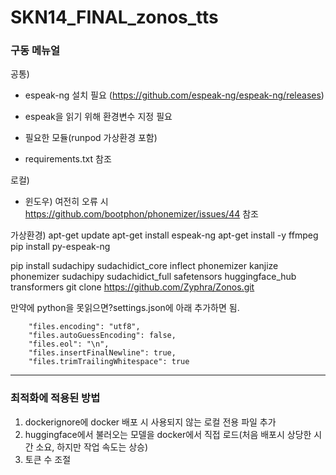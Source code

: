 # SKN14_FINAL_zonos_tts




### 구동 메뉴얼

공통)
- espeak-ng 설치 필요 (https://github.com/espeak-ng/espeak-ng/releases)
- espeak을 읽기 위해 환경변수 지정 필요

- 필요한 모듈(runpod 가상환경 포함)
- requirements.txt 참조



로컬)
- 윈도우) 여전히 오류 시 https://github.com/bootphon/phonemizer/issues/44 참조





가상환경)
apt-get update
apt-get install espeak-ng
apt-get install -y ffmpeg
pip install py-espeak-ng

pip install sudachipy sudachidict_core inflect phonemizer kanjize phonemizer sudachipy sudachidict_full safetensors huggingface_hub transformers
git clone https://github.com/Zyphra/Zonos.git


만약에 python을 못읽으면?settings.json에 아래 추가하면 됨.
```
    "files.encoding": "utf8",
    "files.autoGuessEncoding": false,
    "files.eol": "\n",
    "files.insertFinalNewline": true,
    "files.trimTrailingWhitespace": true
```


---
### 최적화에 적용된 방법
1. dockerignore에 docker 배포 시 사용되지 않는 로컬 전용 파일 추가
2. huggingface에서 불러오는 모델을 docker에서 직접 로드(처음 배포시 상당한 시간 소요, 하지만 작업 속도는 상승)
3. 토큰 수 조절
